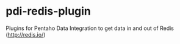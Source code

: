 pdi-redis-plugin
================

Plugins for Pentaho Data Integration to get data in and out of Redis (http://redis.io/)

